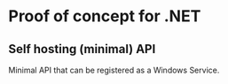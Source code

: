 # Proof of concept for .NET

## Self hosting (minimal) API

Minimal API that can be registered as a Windows Service.